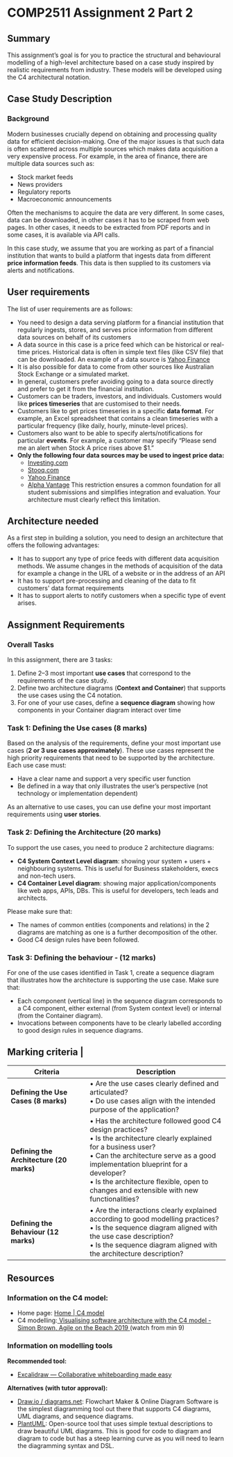 # COMP2511 Assignment 2 Part 2

## Summary

This assignmentʼs goal is for you to practice the structural and behavioural modelling of a high-level architecture based on a case study inspired by realistic requirements from industry. These models will be developed using the C4 architectural notation.

## Case Study Description

### Background

Modern businesses crucially depend on obtaining and processing quality data for efficient decision-making. One of the major issues is that such data is often scattered across multiple sources which makes data acquisition a very expensive process. For example, in the area of finance, there are multiple data sources such as:

- Stock market feeds
- News providers
- Regulatory reports
- Macroeconomic announcements

Often the mechanisms to acquire the data are very different. In some cases, data can be downloaded, in other cases it has to be scraped from web pages. In other cases, it needs to be extracted from PDF reports and in some cases, it is available via API calls.

In this case study, we assume that you are working as part of a financial institution that wants to build a platform that ingests data from different **price information feeds**. This data is then supplied to its customers via alerts and notifications.

## User requirements

The list of user requirements are as follows:

- You need to design a data serving platform for a financial institution that regularly ingests, stores, and serves price information from different data sources on behalf of its customers
- A data source in this case is a price feed which can be historical or real-time prices. Historical data is often in simple text files (like CSV file) that can be downloaded. An example of a data source is [Yahoo Finance](https://au.finance.yahoo.com/)
- It is also possible for data to come from other sources like Australian Stock Exchange or a simulated market.
- In general, customers prefer avoiding going to a data source directly and prefer to get it from the financial institution.
- Customers can be traders, investors, and individuals. Customers would like **prices timeseries** that are customised to their needs.
- Customers like to get prices timeseries in a specific **data format**. For example, an Excel spreadsheet that contains a clean timeseries with a particular frequency (like daily, hourly, minute-level prices).
- Customers also want to be able to specify alerts/notifications for particular **events**. For example, a customer may specify “Please send me an alert when Stock A price rises above $1.”
- **Only the following four data sources may be used to ingest price data:**
  - [Investing.com](https://www.investing.com)
  - [Stooq.com](https://stooq.com)
  - [Yahoo Finance](https://au.finance.yahoo.com)
  - [Alpha Vantage](https://www.alphavantage.co)
  This restriction ensures a common foundation for all student submissions and simplifies integration and evaluation. Your architecture must clearly reflect this limitation.

## Architecture needed

As a first step in building a solution, you need to design an architecture that offers the following advantages:

- It has to support any type of price feeds with different data acquisition methods. We assume changes in the methods of acquisition of the data for example a change in the URL of a website or in the address of an API
- It has to support pre-processing and cleaning of the data to fit customers' data format requirements
- It has to support alerts to notify customers when a specific type of event arises.

## Assignment Requirements

### Overall Tasks

In this assignment, there are 3 tasks:

1. Define 2–3 most important **use cases** that correspond to the requirements of the case study.
2. Define two architecture diagrams (**Context and Container**) that supports the use cases using the C4 notation.
3. For one of your use cases, define a **sequence diagram** showing how components in your Container diagram interact over time

### Task 1: Defining the Use cases (8 marks)

Based on the analysis of the requirements, define your most important use cases (**2 or 3 use cases approximately**). These use cases represent the high priority requirements that need to be supported by the architecture. Each use case must:

- Have a clear name and support a very specific user function
- Be defined in a way that only illustrates the userʼs perspective (not technology or implementation dependent)

As an alternative to use cases, you can use define your most important requirements using **user stories**.

### Task 2: Defining the Architecture (20 marks)

To support the use cases, you need to produce 2 architecture diagrams:

- **C4 System Context Level diagram**: showing your system + users + neighbouring systems. This is useful for Business stakeholders, execs and non-tech users.
- **C4 Container Level diagram**: showing major application/components like web apps, APIs, DBs. This is useful for developers, tech leads and architects.

Please make sure that:

- The names of common entities (components and relations) in the 2 diagrams are matching as one is a further decomposition of the other.
- Good C4 design rules have been followed.

### Task 3: Defining the behaviour - (12 marks)

For one of the use cases identified in Task 1, create a sequence diagram that illustrates how the architecture is supporting the use case. Make sure that:

- Each component (vertical line) in the sequence diagram corresponds to a C4 component, either external (from System context level) or internal (from the Container diagram).
- Invocations between components have to be clearly labelled according to good design rules in sequence diagrams.

## Marking criteria |

| Criteria                            | Description                                                                                                                                                                                                                                                                                               |
| ----------------------------------- | --------------------------------------------------------------------------------------------------------------------------------------------------------------------------------------------------------------------------------------------------------------------------------------------------------- |
| **Defining the Use Cases (8 marks)**    | • Are the use cases clearly defined and articulated?<br>• Do use cases align with the intended purpose of the application?                                                                                                                                                                                |
| **Defining the Architecture (20 marks)** | • Has the architecture followed good C4 design practices?<br>• Is the architecture clearly explained for a business user?<br>• Can the architecture serve as a good implementation blueprint for a developer?<br>• Is the architecture flexible, open to changes and extensible with new functionalities? |
| **Defining the Behaviour (12 marks)**    | • Are the interactions clearly explained according to good modelling practices?<br>• Is the sequence diagram aligned with the use case description?<br>• Is the sequence diagram aligned with the architecture description?                                                                               |

## Resources

### Information on the C4 model:

- Home page: [Home | C4 model](https://c4model.com)
- C4 modelling:[ Visualising software architecture with the C4 model - Simon Brown, Agile on the Beach 2019 ](https://www.youtube.com/watch?v=x2-rSnhpw0g&t=785s)(watch from min 9)

### Information on modelling tools

**Recommended tool:**

- [Excalidraw — Collaborative whiteboarding made easy](https://excalidraw.com)

**Alternatives (with tutor approval):**

- [Draw.io / diagrams.net](https://app.diagrams.net): Flowchart Maker & Online Diagram Software is the simplest diagramming tool out there that supports C4 diagrams, UML diagrams, and sequence diagrams.
- [PlantUML](https://plantuml.com): Open-source tool that uses simple textual descriptions to draw beautiful UML diagrams. This is good for code to diagram and diagram to code but has a steep learning curve as you will need to learn the diagramming syntax and DSL.
